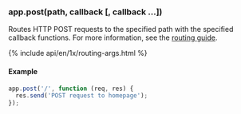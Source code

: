 <h3 id='app.post.method'>app.post(path, callback [, callback ...])</h3>

Routes HTTP POST requests to the specified path with the specified callback functions.
For more information, see the [routing guide](/guide/routing.html).

{% include api/en/1x/routing-args.html %}

#### Example

```js
app.post('/', function (req, res) {
  res.send('POST request to homepage');
});
```
